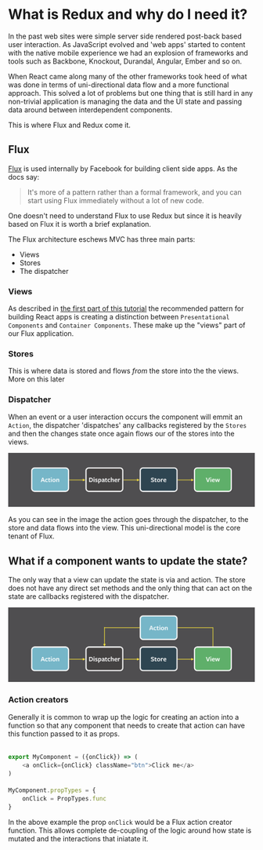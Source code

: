 # What is Redux and why do I need it?

In the past web sites were simple server side rendered post-back based user interaction. As JavaScript evolved
and 'web apps' started to content with the native mobile experience we had an explosion of frameworks and tools
such as Backbone, Knockout, Durandal, Angular, Ember and so on. 

When React came along many of the other frameworks took heed of what was done in terms of uni-directional data flow
and a more functional approach. This solved a lot of problems but one thing that is still hard in any non-trivial
application is managing the data and the UI state and passing data around between interdependent components.

This is where Flux and Redux come it.

## Flux

[Flux](https://facebook.github.io/flux) is used internally by Facebook for building client side apps. As the docs say:

> It's more of a pattern rather than a formal framework, and you can start using Flux immediately without a lot of new code.

One doesn't need to understand Flux to use Redux but since it is heavily based on Flux it is worth a brief explanation.

The Flux architecture eschews MVC has three main parts:

- Views
- Stores
- The dispatcher

### Views

As described in [the first part of this tutorial](https://github.com/justsayno/react-introduction-tutorial) the recommended pattern
for building React apps is creating a distinction between `Presentational Components` and `Container Components`. These
make up the "views" part of our Flux application.

### Stores

This is where data is stored and flows *from* the store into the the views. More on this later

### Dispatcher

When an event or a user interaction occurs the component will emmit an `Action`, the dispatcher 'dispatches' any callbacks registered
by the `Stores` and then the changes state once again flows our of the stores into the views.

![Flux uni-directional flow](images/plux-uni-directional-flow.png)

As you can see in the image the action goes through the dispatcher, to the store and data flows into the view. This uni-directional model
is the core tenant of Flux.

## What if a component wants to update the state?

The only way that a view can update the state is via and action. The store does not have any direct set methods and the only thing that
can act on the state are callbacks registered with the dispatcher.

![Flux uni-directional flow](images/plux-uni-directional-flow-2.png)

### Action creators

Generally it is common to wrap up the logic for creating an action into a function so that any component that needs to create that 
action can have this function passed to it as props.

``` javascript

export MyComponent = ({onClick}) => (
    <a onClick={onClick} className="btn">Click me</a>
)

MyComponent.propTypes = {
    onClick = PropTypes.func
}

```

In the above example the prop `onClick` would be a Flux action creator function. This allows complete de-coupling of the 
logic around how state is mutated and the interactions that iniatate it.